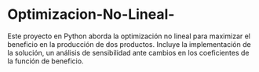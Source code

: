 # Optimizacion-No-Lineal-
Este proyecto en Python aborda la optimización no lineal para maximizar el beneficio en la producción de dos productos. Incluye la implementación de la solución, un análisis de sensibilidad ante cambios en los coeficientes de la función de beneficio.
